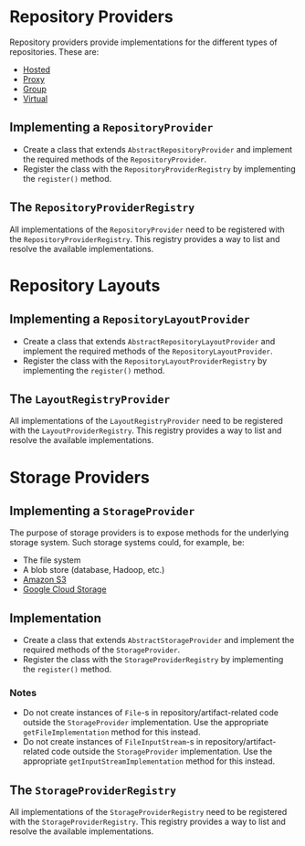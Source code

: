 
# Repository Providers

Repository providers provide implementations for the different types of repositories. These are:
* [Hosted](Repositories#hosted)
* [Proxy](Repositories#proxy)
* [Group](Repositories#group)
* [Virtual](Repositories#virtual)

## Implementing a `RepositoryProvider`

* Create a class that extends `AbstractRepositoryProvider` and implement the required methods of the `RepositoryProvider`.
* Register the class with the `RepositoryProviderRegistry` by implementing the `register()` method.

## The `RepositoryProviderRegistry`

All implementations of the `RepositoryProvider` need to be registered with the `RepositoryProviderRegistry`. This registry provides a way to list and resolve the available implementations.

# Repository Layouts

## Implementing a `RepositoryLayoutProvider`

* Create a class that extends `AbstractRepositoryLayoutProvider` and implement the required methods of the `RepositoryLayoutProvider`.
* Register the class with the `RepositoryLayoutProviderRegistry` by implementing the `register()` method.

## The `LayoutRegistryProvider`

All implementations of the `LayoutRegistryProvider` need to be registered with the `LayoutProviderRegistry`. This registry provides a way to list and resolve the available implementations.

# Storage Providers

## Implementing a `StorageProvider`

The purpose of storage providers is to expose methods for the underlying storage system. Such storage systems could, for example, be:
* The file system
* A blob store (database, Hadoop, etc.)
* [Amazon S3](http://docs.aws.amazon.com/AmazonS3/latest/dev/Welcome.html)
* [Google Cloud Storage](https://cloud.google.com/storage/)

## Implementation

* Create a class that extends `AbstractStorageProvider` and implement the required methods of the `StorageProvider`.
* Register the class with the `StorageProviderRegistry` by implementing the `register()` method.

### Notes

* Do not create instances of `File`-s in repository/artifact-related code outside the `StorageProvider` implementation. Use the appropriate `getFileImplementation` method for this instead. 
* Do not create instances of `FileInputStream`-s in repository/artifact-related code outside the `StorageProvider` implementation. Use the appropriate `getInputStreamImplementation` method for this instead. 

## The `StorageProviderRegistry`

All implementations of the `StorageProviderRegistry` need to be registered with the `StorageProviderRegistry`. This registry provides a way to list and resolve the available implementations.
